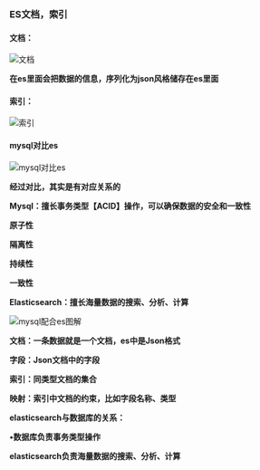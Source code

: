 ### ES文档，索引





#### 文档：

![文档](E:\笔记整理\微服务技术\图解\文档.png)



**在es里面会把数据的信息，序列化为json风格储存在es里面**





#### 索引：

![索引](E:\笔记整理\微服务技术\图解\索引.png)





#### **mysql对比es**

![mysql对比es](E:\笔记整理\微服务技术\图解\mysql对比es.png)



**经过对比，其实是有对应关系的**





**Mysql：擅长事务类型【ACID】操作，可以确保数据的安全和一致性**

**原子性**

**隔离性**

**持续性**

**一致性**



**Elasticsearch：擅长海量数据的搜索、分析、计算**





![mysql配合es图解](E:\笔记整理\微服务技术\图解\mysql配合es图解.png)



**文档：一条数据就是一个文档，es中是Json格式**

**字段：Json文档中的字段**

**索引：同类型文档的集合**

**映射：索引中文档的约束，比如字段名称、类型**

**elasticsearch与数据库的关系：**

**•数据库负责事务类型操作**

**elasticsearch负责海量数据的搜索、分析、计算**